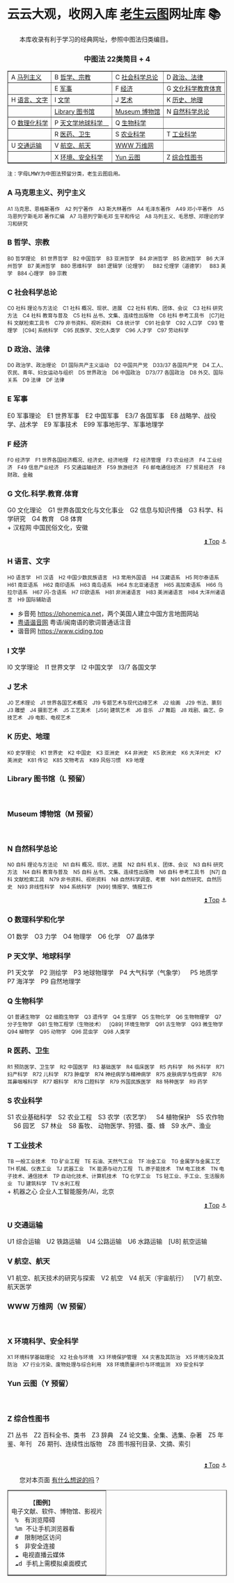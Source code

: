云云大观，收网入库
[老生云图](../yun.txt)网址库 📚
=====================

　　本库收录有利于学习的经典网址，参照中图法归类编目。
<!-- <center></center> -->
<h3 align="center">中图法 22类简目 + 4 </h3>
<table class="AZ" align="center" width="360" border="1" >	<!-- cellpadding="2" width="800" -->
<tbody>
<tr>	<td>A <a href='#A'>马列主义</a></td>	<td>B <a href='#B'>哲学、宗教</a></td>
	<td>C <a href='#C'>社会科学总论</a></td>	<td>D <a href='#D'>政治、法律</a></td> </tr>
<tr>	<td></td>		<td>E <a href='#E'>军事</a></td>
	<td>F <a href='#F'>经济</a></td>		<td>G <a href='#G'>文化科学教育体育</a></td>	</tr>
<tr>	<td>H <a href='#H'>语言、文字</a></td>	<td>I <a href='#I'>文学</a></td>
	<td>J <a href='#J'>艺术</a></td>		<td>K <a href='#K'>历史、地理</a></td>	</tr>
<tr>	<td></td>		<td><a href='#L'>Library 图书馆</a></td>
	<td><a href='#M'>Museum 博物馆</a></td>	<td>N <a href='#N'>自然科学总论</a></td>	</tr>
<tr>	<td>O <a href='#O'>数理化科学</a></td>	<td>P <a href='#P'>天文学地球科学　</a></td>
	<td>Q <a href='#Q'>生物科学</a></td><td></td>	</tr>
<tr>	<td></td>		<td>R <a href='#R'>医药、卫生</a></td>
	<td>S <a href='#S'>农业科学</a></td>	<td>T <a href='#T'>工业科学</a></td>	</tr>
<tr>	<td>U <a href='#U'>交通运输</a></td>	<td>V <a href='#V'>航空、航天</a></td>
	<td><a href='#W'>WWW 万维网</a></td>	<td></td></tr>
<tr>	<td></td>		<td>X <a href='#X'>环境、安全科学</a></td>
	<td><a href='#Y'>Yun 云图</a></td>	<td>Z <a href='#Z'>综合性图书</a></td></tr>
</tbody>
</table>

	注：字母LMWY为中图法预留分类，老生云图启用。


<h3 id='A'>A 马克思主义、列宁主义</h3>
<small>
A1 马克思、恩格斯著作⠀
A2 列宁著作⠀
A3 斯大林著作⠀
A4 毛泽东著作⠀
A49 邓小平著作⠀
A5 马恩列宁斯毛邓 著作汇编⠀
A7 马恩列宁斯毛邓 生平和传记⠀
A8 马列主义、毛思想、邓理论的学习和研究⠀
</small>
<br>


<h3 id='B'>B 哲学、宗教</h3>
<small>
B0 哲学理论⠀
B1 世界哲学⠀
B2 中国哲学⠀
B3 亚洲哲学⠀
B4 非洲哲学⠀
B5 欧洲哲学⠀
B6 大洋州哲学⠀
B7 美洲哲学⠀
B80 思维科学⠀
B81 逻辑学（论理学）⠀
B82 伦理学（道德学）⠀
B83 美学⠀
B84 心理学⠀
B9 宗教⠀
</small>
<br>


<h3 id='C'>C 社会科学总论</h3>
<small>
C0 社科 理论与方法论⠀
C1 社科 概况、现状、进展⠀
C2 社科 机构、团体、会议⠀
C3 社科 研究方法⠀
C4 社科 教育与普及⠀
C5 社科 丛书、文集、连续性出版物⠀
C6 社科 参考工具书⠀
[C7]社科 文献检索工具书⠀
C79 非书资料、视听资料⠀
C8 统计学⠀
C91 社会学⠀
C92 人口学⠀
C93 管理学⠀
[C94] 系统科学⠀
C95 民族学、文化人类学⠀
C96 人才学⠀
C97 劳动科学⠀
</small>
<br>


<h3 id='D'>D 政治、法律</h3>
<small>
D0 政治学、政治理论⠀
D1 国际共产主义运动⠀
D2 中国共产党⠀
D33/37 各国共产党⠀
D4 工人、农民、青年、妇女运动与组织⠀
D5 世界政治⠀
D6 中国政治⠀
D73/77 各国政治⠀
D8 外交、国际关系⠀
D9 法律⠀
DF 法律⠀
</small>
<br>


<h3 id='E'>E 军事</h3>
E0 军事理论⠀
E1 世界军事⠀
E2 中国军事⠀
E3/7 各国军事⠀
E8 战略学、战役学、战术学⠀
E9 军事技术⠀
E99 军事地形学、军事地理学⠀
<br>

<h3 id='F'>F 经济</h3>
<small>
F0 经济学⠀
F1 世界各国经济概况、经济史、经济地理⠀
F2 经济管理⠀
F3 农业经济⠀
F4 工业经济⠀
F49 信息产业经济⠀
F5 交通运输经济⠀
F59 旅游经济⠀
F6 邮电通信经济⠀
F7 贸易经济⠀
F8 财政、金融⠀
</small>
<br>


<h3 id='G'>G 文化.科学.教育.体育</h3>
G0 文化理论⠀
G1 世界各国文化与文化事业⠀
G2 信息与知识传播⠀
G3 科学、科学研究⠀
G4 教育⠀
G8 体育⠀
<br>
+	汉程网 <http://minsu.httpcn.com>	中国民俗文化，安徽<br>


<p align="right"><a href="#" target="_self" id="tuli" >⏫ Top</a> ⚓</p>

<h3 id='H'>H 语言、文字</h3>
<small>
H0 语言学⠀
H1 汉语⠀
H2 中国少数民族语言⠀
H3 常用外国语⠀
H4 汉藏语系⠀
H5 阿尔泰语系⠀
H61 南亚语系⠀
H62 南印语系⠀
H63 南岛语系⠀
H64 东北亚诸语言⠀
H65 高加索语系⠀
H66 乌拉尔语系⠀
H67 闪-含语系⠀
H7 印欧语系⠀
H81 非洲诸语言⠀
H83 美洲诸语言⠀
H84 大洋州诸语言⠀
H9 国际辅助语⠀
</small><br>

+	乡音苑 <https://phonemica.net>，两个美国人建立中国方言地图网站
+	[粤语谐音网](https://www.xieyinge.com) 粤语/闽南语的歌词普通话注音
+	谐音网 <https://www.ciding.top>


<h3 id='I'>I 文学</h3>
I0 文学理论⠀
I1 世界文学⠀
I2 中国文学⠀
I3/7 各国文学⠀
<br>


<h3 id='J'>J 艺术</h3>
<small>
J0 艺术理论⠀
J1 世界各国艺术概况⠀
J19 专题艺术与现代边缘艺术⠀
J2 绘画⠀
J29 书法、篆刻⠀
J3 雕塑⠀
J4 摄影艺术⠀
J5 工艺美术⠀
[J59] 建筑艺术⠀
J6 音乐⠀
J7 舞蹈⠀
J8 戏剧、曲艺、杂技艺术⠀
J9 电影、电视艺术⠀
</small>
<br>

<h3 id='K'>K 历史、地理</h3>
<small>
K0 史学理论⠀
K1 世界史⠀
K2 中国史⠀
K3 亚洲史⠀
K4 非洲史⠀
K5 欧洲史⠀
K6 大洋州史⠀
K7 美洲史⠀
K81 传记⠀
K85 文物考古⠀
K89 风俗习惯⠀
K9 地理⠀
</small>
<br>

<h3 id='L'>Library 图书馆（L 预留）</h3>



<br>

<h3 id='M'>Museum 博物馆（M 预留）</h3>



<br>

<h3 id='N'>N 自然科学总论</h3>
<small>
N0 自科 理论与方法论⠀
N1 自科 概况、现状、进展⠀
N2 自科 机关、团体、会议⠀
N3 自科 研究方法⠀
N4 自科 教育与普及⠀
N5 自科 丛书、文集、连续性出版物⠀
N6 自科 参考工具书⠀
[N7] 自科 文献检索工具⠀
N79 非书资料、视听资料⠀
N8 自然科学调查、考察⠀
N91 自然研究、自然历史⠀
N93 非线性科学⠀
N94 系统科学⠀
[N99] 情报学、情报工作⠀
</small>
<br>


<p align="right"><a href="#" target="_self" id="tuli" >⏫ Top</a> ⚓</p>
<h3 id='O'>O 数理科学和化学</h3>
O1 数学⠀
O3 力学⠀
O4 物理学⠀
O6 化学⠀
O7 晶体学⠀
<br>

<h3 id='P'>P 天文学、地球科学</h3>
P1 天文学⠀
P2 测绘学⠀
P3 地球物理学⠀
P4 大气科学（气象学）⠀
P5 地质学⠀
P7 海洋学⠀
P9 自然地理学⠀
<br>

<h3 id='Q'>Q 生物科学</h3>
<small>
Q1 普通生物学⠀
Q2 细胞生物学⠀
Q3 遗传学⠀
Q4 生理学⠀
Q5 生物化学⠀
Q6 生物物理学⠀
Q7 分子生物学⠀
Q81 生物工程学（生物技术）⠀
[Q89] 环境生物学⠀
Q91 古生物学⠀
Q93 微生物学⠀
Q94 植物学⠀
Q95 动物学⠀
Q96 昆虫学⠀
Q98 人类学⠀
</small>
<br>

<h3 id='R'>R 医药、卫生</h3>
<small>
R1 预防医学、卫生学⠀
R2 中国医学⠀
R3 基础医学⠀
R4 临床医学⠀
R5 内科学⠀
R6 外科学⠀
R71 妇产科学⠀
R72 儿科学⠀
R73 肿瘤学⠀
R74 神经病学与精神病学⠀
R75 皮肤病学与性病学⠀
R76 耳鼻咽喉科学⠀
R77 眼科学⠀
R78 口腔科学⠀
R79 外国民族医学⠀
R8 特种医学⠀
R9 药学⠀
</small>
<br>

<h3 id='S'>S 农业科学</h3>
S1 农业基础科学⠀
S2 农业工程⠀
S3 农学（农艺学）⠀
S4 植物保护⠀
S5 农作物⠀
S6 园艺⠀
S7 林业⠀
S8 畜牧、 动物医学、狩猎、蚕、蜂⠀
S9 水产、渔业⠀
<br>

<h3 id='T'>T 工业技术</h3>
<small>
TB 一般工业技术⠀
TD 矿业工程⠀
TE 石油、天然气工业⠀
TF 冶金工业⠀
TG 金属学与金属工艺⠀
TH 机械、仪表工业⠀
TJ 武器工业⠀
TK 能源与动力工程⠀
TL 原子能技术⠀
TM 电工技术⠀
TN 电子技术、通信技术⠀
TP 自动化技术、计算机技术⠀
TQ 化学工业⠀
TS 轻工业、手工业、生活服务业⠀
TU 建筑科学⠀
TV 水利工程⠀
</small>
<br>
+	机器之心<https://jiqizhixin.com > 企业人工智能服务/AI，北京


<p align="right"><a href="#" target="_self" id="tuli" >⏫ Top</a> ⚓</p>
<h3 id='U'>U 交通运输</h3>
U1 综合运输⠀
U2 铁路运输⠀
U4 公路运输⠀
U6 水路运输⠀
[U8] 航空运输⠀
<br>

<h3 id='V'>V 航空、航天</h3>
V1 航空、航天技术的研究与探索⠀
V2 航空⠀
V4 航天（宇宙航行）⠀
[V7] 航空、航天医学⠀
<br>

<h3 id='W'>WWW 万维网（W 预留）</h3>

<br>

<h3 id='X'>X 环境科学、安全科学</h3>
<small>
X1 环境科学基础理论⠀
X2 社会与环境⠀
X3 环境保护管理⠀
X4 灾害及其防治⠀
X5 环境污染及其防治⠀
X7 行业污染、废物处理与综合利用⠀
X8 环境质量评价与环境监测⠀
X9 安全科学⠀
</small>
<br>

<h3 id='Y'>Yun 云图（Y 预留）</h3>
<br>

<h3 id='Z'>Z 综合性图书</h3>
Z1 丛书⠀
Z2 百科全书、类书⠀
Z3 辞典⠀
Z4 论文集、全集、选集、杂著⠀
Z5 年鉴、年刊⠀
Z6 期刊、连续性出版物⠀
Z8 图书报刊目录、文摘、索引⠀
<br>
<br>

<p align="right"><a href="#" target="_self" id="tuli" >⏫ Top</a> ⚓</p>
　　您对本页面 <a title="到新窗口撰写留言" href="https://xoyondo.com/ap/HPr7pBG7mOPIUGZ">有什么想说的吗</a>？

<table id="tuli" align="right" border="1" cellpadding="4">
<tbody><tr><td><pre>
	 【<b>图例</b>】
电子文献、软件、博物馆、影视片
 %　有浏览障碍
 %m 不让手机浏览器看
 #　限制地区访问
 $　非安全连接
 ☁️ 电视直播云媒体
 ☁️d 手机上需模拟桌面模式</pre></td></tr></tbody>
</table>


	老生云图© 2019-2022	Copyright by 大萌
	CC-BY-NC-ND-3.0	可转发-原署名-非演绎-非营利  
	网址库 v0.3.0	20221101

<a title="返回老生常谈首页" href=".." target="_self">&lt;&lt;返回上一级</a>  
点击二维码<a title="返回老生常谈首页" href="https://Laosheng.top" >  
<img src="../indexQR-Blue.png"></a>  
“在浏览器打开” <a href="https://Laosheng.top" title="老生常谈排行榜">https://Laosheng.top</a>

🐁🐂🐅🐇🐉🐍🐎🐐🐒🐓🐕🐖
